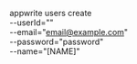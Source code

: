 appwrite users create \
        --userId="" \
        --email="email@example.com" \
        --password="password" \
        --name="[NAME]"
